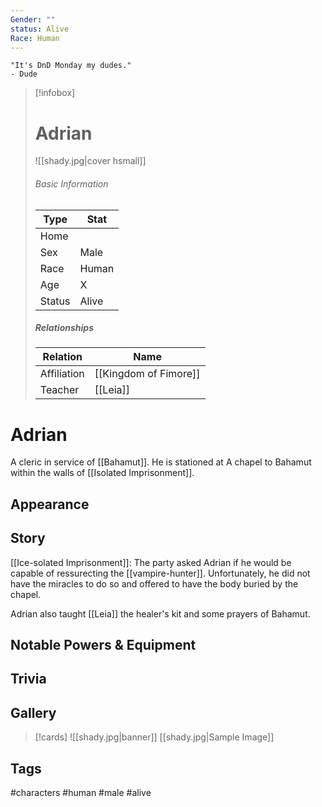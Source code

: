 ```yaml
---
Gender: ""
status: Alive
Race: Human
---
```


	"It's DnD Monday my dudes." 
	- Dude

> [!infobox]
> # Adrian
> ![[shady.jpg|cover hsmall]]
> ###### Basic Information
> | Type | Stat |
> | ---- | ---- |
> | Home |  |
> | Sex | Male |
> | Race | Human |
> | Age | X |
> | Status | Alive |
> ##### Relationships
> | Relation | Name |
> | ---- | ---- |
> | Affiliation | [[Kingdom of Fimore]] |
> | Teacher | [[Leia]] |

# Adrian
A cleric in service of [[Bahamut]]. He is stationed at A chapel to Bahamut within the walls of [[Isolated Imprisonment]].
## Appearance
## Story
[[Ice-solated Imprisonment]]: The party asked Adrian if he would be capable of ressurecting the [[vampire-hunter]]. Unfortunately, he did not have the miracles to do so and offered to have the body buried by the chapel.

Adrian also taught [[Leia]] the healer's kit and some prayers of Bahamut.
## Notable Powers & Equipment
## Trivia

## Gallery
>[!cards]
>![[shady.jpg|banner]]
>[[shady.jpg|Sample Image]]
>

## Tags
#characters #human #male #alive 